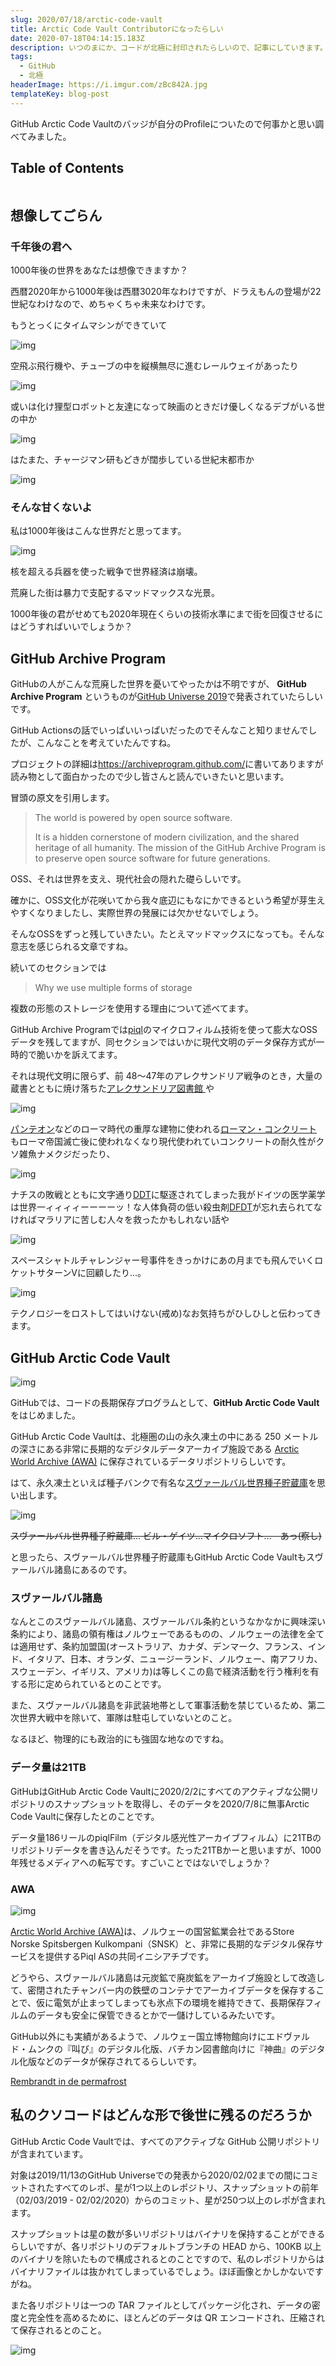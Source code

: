 ```yaml
---
slug: 2020/07/18/arctic-code-vault
title: Arctic Code Vault Contributorになったらしい
date: 2020-07-18T04:14:15.183Z
description: いつのまにか、コードが北極に封印されたらしいので、記事にしていきます。
tags:
  - GitHub
  - 北極
headerImage: https://i.imgur.com/zBc842A.jpg
templateKey: blog-post
---
```

GitHub Arctic Code Vaultのバッジが自分のProfileについたので何事かと思い調べてみました。

## Table of Contents

```toc

```

## 想像してごらん

### 千年後の君へ

1000年後の世界をあなたは想像できますか？

西暦2020年から1000年後は西暦3020年なわけですが、ドラえもんの登場が22世紀なわけなので、めちゃくちゃ未来なわけです。

もうとっくにタイムマシンができていて

![img](https://i.imgur.com/L0h5CW8.png)

空飛ぶ飛行機や、チューブの中を縦横無尽に進むレールウェイがあったり

![img](https://i.imgur.com/15J19mw.png)

或いは化け狸型ロボットと友達になって映画のときだけ優しくなるデブがいる世の中か

![img](https://i.imgur.com/eDqGxfR.png)

はたまた、チャージマン研もどきが闊歩している世紀末都市か

![img](https://i.imgur.com/Ja9tK8M.png)

### そんな甘くないよ

私は1000年後はこんな世界だと思ってます。

![img](https://i.imgur.com/FM2eSUj.png)

核を超える兵器を使った戦争で世界経済は崩壊。

荒廃した街は暴力で支配するマッドマックスな光景。

1000年後の君がせめても2020年現在くらいの技術水準にまで街を回復させるにはどうすればいいでしょうか？


## GitHub Archive Program

GitHubの人がこんな荒廃した世界を憂いてやったかは不明ですが、 **GitHub Archive Program** というものが[GitHub Universe 2019](https://github.blog/2019-11-13-universe-day-one/#archive)で発表されていたらしいです。

GitHub Actionsの話でいっぱいいっぱいだったのでそんなこと知りませんでしたが、こんなことを考えていたんですね。

プロジェクトの詳細は<https://archiveprogram.github.com/>に書いてありますが読み物として面白かったので少し皆さんと読んでいきたいと思います。

冒頭の原文を引用します。

> The world is powered by open source software.
>
> It is a hidden cornerstone of modern civilization, and the shared heritage of all humanity. The mission of the GitHub Archive Program is to preserve open source software for future generations.

OSS、それは世界を支え、現代社会の隠れた礎らしいです。

確かに、OSS文化が花咲いてから我々底辺にもなにかできるという希望が芽生えやすくなりましたし、実際世界の発展には欠かせないでしょう。

そんなOSSをずっと残していきたい。たとえマッドマックスになっても。そんな意志を感じられる文章ですね。

続いてのセクションでは

> Why we use multiple forms of storage

複数の形態のストレージを使用する理由について述べてます。

GitHub Archive Programでは[piql](https://www.piql.com/)のマイクロフィルム技術を使って膨大なOSSデータを残してますが、同セクションではいかに現代文明のデータ保存方式が一時的で脆いかを訴えてます。

それは現代文明に限らず、前 48～47年のアレクサンドリア戦争のとき，大量の蔵書とともに焼け落ちた[アレクサンドリア図書館](https://ja.wikipedia.org/wiki/%E3%82%A2%E3%83%AC%E3%82%AF%E3%82%B5%E3%83%B3%E3%83%89%E3%83%AA%E3%82%A2%E5%9B%B3%E6%9B%B8%E9%A4%A8)や

![img](https://i.imgur.com/J9J15Mo.jpg)

[パンテオン](https://ja.wikipedia.org/wiki/%E3%83%91%E3%83%B3%E3%83%86%E3%82%AA%E3%83%B3_(%E3%83%AD%E3%83%BC%E3%83%9E))などのローマ時代の重厚な建物に使われる[ローマン・コンクリート](https://ja.wikipedia.org/wiki/%E3%83%AD%E3%83%BC%E3%83%9E%E3%83%B3%E3%83%BB%E3%82%B3%E3%83%B3%E3%82%AF%E3%83%AA%E3%83%BC%E3%83%88)もローマ帝国滅亡後に使われなくなり現代使われていコンクリートの耐久性がクソ雑魚ナメクジだったり、

![img](https://i.imgur.com/GA1jclM.jpg)

ナチスの敗戦とともに文字通り[DDT](https://ja.wikipedia.org/wiki/DDT)に駆逐されてしまった我がドイツの医学薬学は世界一ィィィィーーーーッ！な人体負荷の低い殺虫剤[DFDT](https://www.nytimes.com/2019/10/17/science/nazi-ddt-malaria.html)が忘れ去られてなければマラリアに苦しむ人々を救ったかもしれない話や

![img](https://i.imgur.com/nVbHSj5.jpg)

スペースシャトルチャレンジャー号事件をきっかけにあの月までも飛んでいくロケットサターンVに回顧したり...。

![img](https://i.imgur.com/mqjfMUc.jpg)

テクノロジーをロストしてはいけない(戒め)なお気持ちがひしひしと伝わってきます。

## GitHub Arctic Code Vault

![img](https://i.imgur.com/UyasvRq.png)

GitHubでは、コードの長期保存プログラムとして、**GitHub Arctic Code Vault** をはじめました。

GitHub Arctic Code Vaultは、北極圏の山の永久凍土の中にある 250 メートルの深さにある非常に長期的なデジタルデータアーカイブ施設である [Arctic World Archive (AWA)](https://www.piql.com/resource/arctic-world-archive/) に保存されているデータリポジトリらしいです。

はて、永久凍土といえば種子バンクで有名な[スヴァールバル世界種子貯蔵庫](https://ja.wikipedia.org/wiki/%E3%82%B9%E3%83%B4%E3%82%A1%E3%83%BC%E3%83%AB%E3%83%90%E3%83%AB%E4%B8%96%E7%95%8C%E7%A8%AE%E5%AD%90%E8%B2%AF%E8%94%B5%E5%BA%AB)を思い出します。

![img](https://i.imgur.com/1Qjl4Ta.jpg)

~~スヴァールバル世界種子貯蔵庫... ビル・ゲイツ...マイクロソフト...　あっ(察し)~~

と思ったら、スヴァールバル世界種子貯蔵庫もGitHub Arctic Code Vaultもスヴァールバル諸島にあるのです。

### スヴァールバル諸島

なんとこのスヴァールバル諸島、スヴァールバル条約というなかなかに興味深い条約により、諸島の領有権はノルウェーであるものの、ノルウェーの法律を全ては適用せず、条約加盟国(オーストラリア、カナダ、デンマーク、フランス、インド、イタリア、日本、オランダ、ニュージーランド、ノルウェー、南アフリカ、スウェーデン、イギリス、アメリカ)は等しくこの島で経済活動を行う権利を有する形に定められているとのことです。

また、スヴァールバル諸島を非武装地帯として軍事活動を禁じているため、第二次世界大戦中を除いて、軍隊は駐屯していないとのこと。

なるほど、物理的にも政治的にも強固な地なのですね。

### データ量は21TB

GitHubはGitHub Arctic Code Vaultに2020/2/2にすべてのアクティブな公開リポジトリのスナップショットを取得し、そのデータを2020/7/8に無事Arctic Code Vaultに保存したとのことです。

データ量186リールのpiqlFilm（デジタル感光性アーカイブフィルム）に21TBのリポジトリデータを書き込んだそうです。たった21TBかーと思いますが、1000年残せるメディアへの転写です。すごいことではないでしょうか？

### AWA

![img](https://i.imgur.com/qzsT2yU.png)

[Arctic World Archive (AWA)](https://www.piql.com/resource/arctic-world-archive/)は、ノルウェーの国営鉱業会社であるStore Norske Spitsbergen Kulkompani（SNSK）と、非常に長期的なデジタル保存サービスを提供するPiql ASの共同イニシアチブです。

どうやら、スヴァールバル諸島は元炭鉱で廃炭鉱をアーカイブ施設として改造して、密閉されたチャンバー内の鉄壁のコンテナでアーカイブデータを保存することで、仮に電気が止まってしまっても氷点下の環境を維持できて、長期保存フィルムのデータも安全に保管できるとかで一儲けしているみたいです。

GitHub以外にも実績があるようで、ノルウェー国立博物館向けにエドヴァルド・ムンクの『叫び』のデジタル化版、バチカン図書館向けに『神曲』のデジタル化版などのデータが保存されてるらしいです。

[Rembrandt in de permafrost
](https://www.groene.nl/artikel/rembrandt-in-de-permafrost)

## 私のクソコードはどんな形で後世に残るのだろうか

GitHub Arctic Code Vaultでは、すべてのアクティブな GitHub 公開リポジトリが含まれています。

対象は2019/11/13のGitHub Universeでの発表から2020/02/02までの間にコミットされたすべてのレポ、星が1つ以上のレポジトリ、スナップショットの前年（02/03/2019 - 02/02/2020）からのコミット、星が250つ以上のレポが含まれます。

スナップショットは星の数が多いリポジトリはバイナリを保持することができるらしいですが、各リポジトリのデフォルトブランチの HEAD から、100KB 以上のバイナリを除いたもので構成されるとのことですので、私のレポジトリからはバイナリファイルは抜かれてしまっているでしょう。ほぼ画像とかしかないですがね。

また各リポジトリは一つの TAR ファイルとしてパッケージ化され、データの密度と完全性を高めるために、ほとんどのデータは QR エンコードされ、圧縮されて保存されるとのこと。

![img](https://i.imgur.com/baFUGwE.gif)


